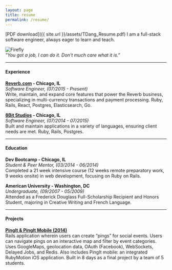```yaml
---
layout: page
title: resume
permalink: /resume/
---
```


[PDF download]({{ site.url }}/assets/TDang_Resume.pdf)
I am a full-stack software engineer, always eager to learn and teach.

![Firefly](http://i.imgur.com/sISGqEQ.gif)  
*"You got a job, I can do it. Don't much care what it is."*

***

#### **Experience**

**[Reverb.com](http://www.reverb.com) - Chicago, IL**  
*Software Engineer, (07/2015 - Present)*  
Write, maintain, and expand core features that power the Reverb business, specializing in multi-currency transactions and payment processing. Ruby, Rails, React, Postgres, Elasticsearch, Go.

**[8Bit Studios](http://www.eightbitstudios.com) - Chicago, IL**  
*Software Engineer, (07/2014 - 07/2015)*  
Built and maintain applications in a variety of languages, ensuring client needs are met. Ruby, Rails, Postgres.

***

#### **Education**

**Dev Bootcamp - Chicago, IL**  
*Student & Peer Mentor, (03/2014 - 06/2014)*  
Completed a 21 week intensive course (12 weeks remote preparatory work, 9 weeks onsite) in web development, focusing on Ruby on Rails.

**American University - Washington, DC**  
*Undergraduate, (09/2007 - 05/2009)*  
Attended as a Frederick Douglass Full-Scholarship Recipient and Honors Student, majoring in Creative Writing and French Language.

***

#### **Projects**

**[PingIt & PingIt Mobile (2014)](https://github.com/mdidier9/PingIt)**  
Rails application wherein users can create “pings” for social events. Users can navigate
pings on an interactive map and filter by event categories. Uses GoogleMaps, geolocation
data, OAuth (Facebook), WebSockets, Delayed Jobs, and Redis. Also includes PingIt
mobile: an integrated RubyMotion iOS application.  Built in 8 days as a final project by a team of 5 students.

